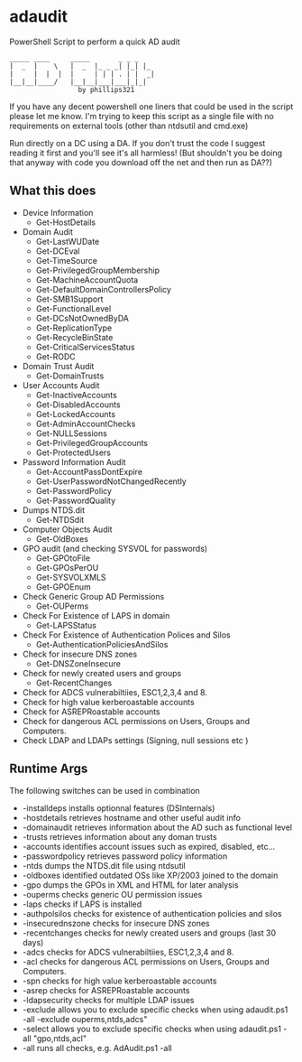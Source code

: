 # adaudit
PowerShell Script to perform a quick AD audit
```
_____ ____     _____       _ _ _
|  _  |    \   |  _  |_ _ _| |_| |_
|     |  |  |  |     | | | . | |  _|
|__|__|____/   |__|__|___|___|_|_|
                 by phillips321
```

If you have any decent powershell one liners that could be used in the script please let me know. I'm trying to keep this script as a single file with no requirements on external tools (other than ntdsutil and cmd.exe)

Run directly on a DC using a DA. If you don't trust the code I suggest reading it first and you'll see it's all harmless! (But shouldn't you be doing that anyway with code you download off the net and then run as DA??)

## What this does
* Device Information
  * Get-HostDetails
* Domain Audit
  * Get-LastWUDate
  * Get-DCEval
  * Get-TimeSource
  * Get-PrivilegedGroupMembership
  * Get-MachineAccountQuota
  * Get-DefaultDomainControllersPolicy
  * Get-SMB1Support
  * Get-FunctionalLevel
  * Get-DCsNotOwnedByDA
  * Get-ReplicationType
  * Get-RecycleBinState
  * Get-CriticalServicesStatus
  * Get-RODC
* Domain Trust Audit
  * Get-DomainTrusts
* User Accounts Audit
  * Get-InactiveAccounts
  * Get-DisabledAccounts
  * Get-LockedAccounts
  * Get-AdminAccountChecks
  * Get-NULLSessions
  * Get-PrivilegedGroupAccounts
  * Get-ProtectedUsers
* Password Information Audit
  * Get-AccountPassDontExpire
  * Get-UserPasswordNotChangedRecently
  * Get-PasswordPolicy
  * Get-PasswordQuality
* Dumps NTDS.dit
  * Get-NTDSdit
* Computer Objects Audit
  * Get-OldBoxes
* GPO audit (and checking SYSVOL for passwords)
  * Get-GPOtoFile
  * Get-GPOsPerOU
  * Get-SYSVOLXMLS
  * Get-GPOEnum
* Check Generic Group AD Permissions
  * Get-OUPerms
* Check For Existence of LAPS in domain
  * Get-LAPSStatus
* Check For Existence of Authentication Polices and Silos
  * Get-AuthenticationPoliciesAndSilos
* Check for insecure DNS zones
  * Get-DNSZoneInsecure
* Check for newly created users and groups
  * Get-RecentChanges
* Check for ADCS vulnerabiltiies, ESC1,2,3,4 and 8. 
* Check for high value kerberoastable accounts 
* Check for ASREPRoastable accounts
* Check for dangerous ACL permissions on Users, Groups and Computers. 
* Check LDAP and LDAPs settings (Signing, null sessions etc )

## Runtime Args
The following switches can be used in combination
* -installdeps installs optionnal features (DSInternals)
* -hostdetails retrieves hostname and other useful audit info
* -domainaudit retrieves information about the AD such as functional level
* -trusts retrieves information about any doman trusts
* -accounts identifies account issues such as expired, disabled, etc...
* -passwordpolicy retrieves password policy information
* -ntds dumps the NTDS.dit file using ntdsutil
* -oldboxes identified outdated OSs like XP/2003 joined to the domain
* -gpo dumps the GPOs in XML and HTML for later analysis
* -ouperms checks generic OU permission issues
* -laps checks if LAPS is installed
* -authpolsilos checks for existence of authentication policies and silos
* -insecurednszone checks for insecure DNS zones
* -recentchanges checks for newly created users and groups (last 30 days)
* -adcs checks for ADCS vulnerabiltiies, ESC1,2,3,4 and 8.
* -acl checks for dangerous ACL permissions on Users, Groups and Computers. 
* -spn checks for high value kerberoastable accounts 
* -asrep checks for ASREPRoastable accounts
* -ldapsecurity checks for multiple LDAP issues
* -exclude allows you to exclude specific checks when using adaudit.ps1 -all -exclude ouperms,ntds,adcs"
* -select allows you to exclude specific checks when using adaudit.ps1 -all "gpo,ntds,acl"
* -all runs all checks, e.g. AdAudit.ps1 -all
